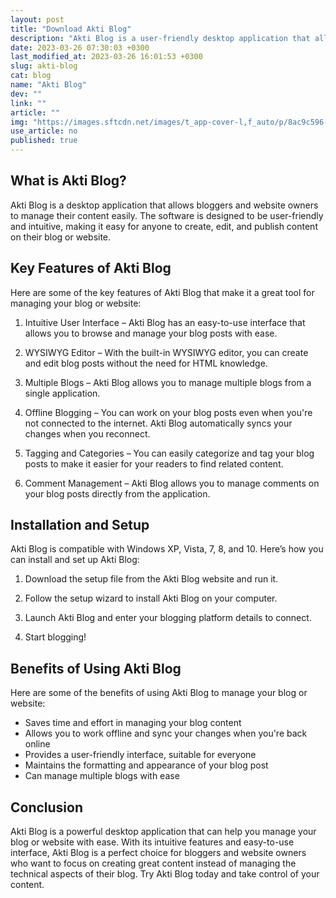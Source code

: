 ```yaml
---
layout: post
title: "Download Akti Blog"
description: "Akti Blog is a user-friendly desktop application that allows you to easily manage and update your blog or website. With intuitive features and an easy-to-use interface, Akti Blog can help you write and publish content in no time."
date: 2023-03-26 07:30:03 +0300
last_modified_at: 2023-03-26 16:01:53 +0300
slug: akti-blog
cat: blog
name: "Akti Blog"
dev: ""
link: ""
article: ""
img: "https://images.sftcdn.net/images/t_app-cover-l,f_auto/p/8ac9c596-9b62-11e6-9e5b-00163ec9f5fa/3286924509/akti-blog-screenshot.jpg"
use_article: no
published: true
---
```

## What is Akti Blog?

Akti Blog is a desktop application that allows bloggers and website owners to manage their content easily. The software is designed to be user-friendly and intuitive, making it easy for anyone to create, edit, and publish content on their blog or website.

## Key Features of Akti Blog

Here are some of the key features of Akti Blog that make it a great tool for managing your blog or website:

1. Intuitive User Interface – Akti Blog has an easy-to-use interface that allows you to browse and manage your blog posts with ease.

2. WYSIWYG Editor – With the built-in WYSIWYG editor, you can create and edit blog posts without the need for HTML knowledge.

3. Multiple Blogs – Akti Blog allows you to manage multiple blogs from a single application.

4. Offline Blogging – You can work on your blog posts even when you're not connected to the internet. Akti Blog automatically syncs your changes when you reconnect.

5. Tagging and Categories – You can easily categorize and tag your blog posts to make it easier for your readers to find related content.

6. Comment Management – Akti Blog allows you to manage comments on your blog posts directly from the application.

## Installation and Setup

Akti Blog is compatible with Windows XP, Vista, 7, 8, and 10. Here’s how you can install and set up Akti Blog:

1. Download the setup file from the Akti Blog website and run it.

2. Follow the setup wizard to install Akti Blog on your computer.

3. Launch Akti Blog and enter your blogging platform details to connect.

4. Start blogging!

## Benefits of Using Akti Blog

Here are some of the benefits of using Akti Blog to manage your blog or website:

- Saves time and effort in managing your blog content
- Allows you to work offline and sync your changes when you're back online
- Provides a user-friendly interface, suitable for everyone
- Maintains the formatting and appearance of your blog post
- Can manage multiple blogs with ease

## Conclusion

Akti Blog is a powerful desktop application that can help you manage your blog or website with ease. With its intuitive features and easy-to-use interface, Akti Blog is a perfect choice for bloggers and website owners who want to focus on creating great content instead of managing the technical aspects of their blog. Try Akti Blog today and take control of your content.